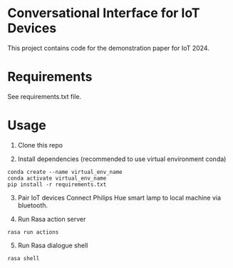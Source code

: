 # Conversational Interface for IoT Devices

This project contains code for the demonstration paper for IoT 2024.

# Requirements
See requirements.txt file.

# Usage
1. Clone this repo

2. Install dependencies (recommended to use virtual environment conda)

```
conda create --name virtual_env_name
conda activate virtual_env_name
pip install -r requirements.txt
```


3. Pair IoT devices
Connect Philips Hue smart lamp to local machine via bluetooth.


4. Run Rasa action server

```
rasa run actions
```

5. Run Rasa dialogue shell

```
rasa shell
```




